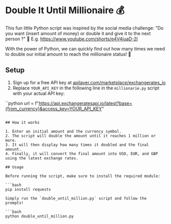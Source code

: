 # Double It Until Millionaire 💰

This fun little Python script was inspired by the social media challenge: "Do you want (insert amount of money) or double it and give it to the next person ?" 🤑
E.g. https://www.youtube.com/shorts/e4V4juaD-2I

With the power of Python, we can quickly find out how many times we need to double our initial amount to reach the millionaire status! 💸

## Setup

1. Sign up for a free API key at [apilayer.com/marketplace/exchangerates_io](https://apilayer.com/marketplace/exchangerates_io/)
2. Replace `YOUR_API_KEY` in the following line in the `millionarie.py` script with your actual API key:

``python
url = f"https://api.exchangeratesapi.io/latest?base={from_currency}&access_key=YOUR_API_KEY"
```

## How it works

1. Enter an initial amount and the currency symbol.
2. The script will double the amount until it reaches 1 million or more.
3. It will then display how many times it doubled and the final amount.
4. Finally, it will convert the final amount into USD, EUR, and GBP using the latest exchange rates.

## Usage

Before running the script, make sure to install the required module:

```bash
pip install requests

Simply run the `double_until_million.py` script and follow the prompts!

```bash
python double_until_million.py
